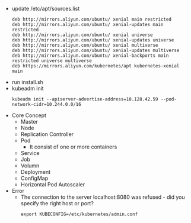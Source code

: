 * update /etc/apt/sources.list
  ```
  deb http://mirrors.aliyun.com/ubuntu/ xenial main restricted
  deb http://mirrors.aliyun.com/ubuntu/ xenial-updates main restricted
  deb http://mirrors.aliyun.com/ubuntu/ xenial universe
  deb http://mirrors.aliyun.com/ubuntu/ xenial-updates universe
  deb http://mirrors.aliyun.com/ubuntu/ xenial multiverse
  deb http://mirrors.aliyun.com/ubuntu/ xenial-updates multiverse
  deb http://mirrors.aliyun.com/ubuntu/ xenial-backports main restricted universe multiverse
  deb https://mirrors.aliyun.com/kubernetes/apt kubernetes-xenial main
  ```
* run install.sh
* kubeadm init
  ```
  kubeadm init --apiserver-advertise-address=10.128.42.59 --pod-network-cidr=10.244.0.0/16
  ```
* Core Concept
  * Master
  * Node
  * Replication Controller
  * Pod
    * It consist of one or more containers
  * Service
  * Job
  * Volumn
  * Deployment
  * ConfigMap
  * Horizontal Pod Autoscaler
* Error
  * The connection to the server localhost:8080 was refused - did you specify the right host or port?
    ```
    export KUBECONFIG=/etc/kubernetes/admin.conf
    ```